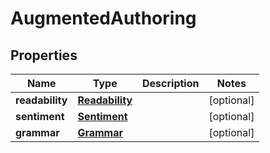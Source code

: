 

# AugmentedAuthoring


## Properties

| Name | Type | Description | Notes |
|------------ | ------------- | ------------- | -------------|
|**readability** | [**Readability**](Readability.md) |  |  [optional] |
|**sentiment** | [**Sentiment**](Sentiment.md) |  |  [optional] |
|**grammar** | [**Grammar**](Grammar.md) |  |  [optional] |




